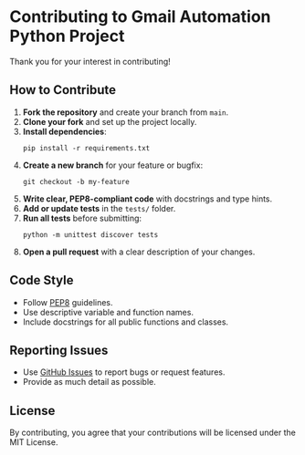 # Contributing to Gmail Automation Python Project

Thank you for your interest in contributing!

## How to Contribute

1. **Fork the repository** and create your branch from `main`.
2. **Clone your fork** and set up the project locally.
3. **Install dependencies**:
   ```
   pip install -r requirements.txt
   ```
4. **Create a new branch** for your feature or bugfix:
   ```
   git checkout -b my-feature
   ```
5. **Write clear, PEP8-compliant code** with docstrings and type hints.
6. **Add or update tests** in the `tests/` folder.
7. **Run all tests** before submitting:
   ```
   python -m unittest discover tests
   ```
8. **Open a pull request** with a clear description of your changes.

## Code Style
- Follow [PEP8](https://www.python.org/dev/peps/pep-0008/) guidelines.
- Use descriptive variable and function names.
- Include docstrings for all public functions and classes.

## Reporting Issues
- Use [GitHub Issues](../../issues) to report bugs or request features.
- Provide as much detail as possible.

## License
By contributing, you agree that your contributions will be licensed under the MIT License.
